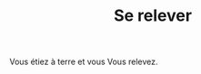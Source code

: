 ﻿---
# ATTENTION : Ne modifiez pas ce fichier
# Ce fichier est généré automatiquement par un script d'après les données du module Foundry VTT officiel et de sa traduction
title: Se relever
titleEn: Stand
id: OdIUybJ3ddfL7wzj
group: actions
---
<p>Vous étiez à terre et vous Vous relevez.</p>
